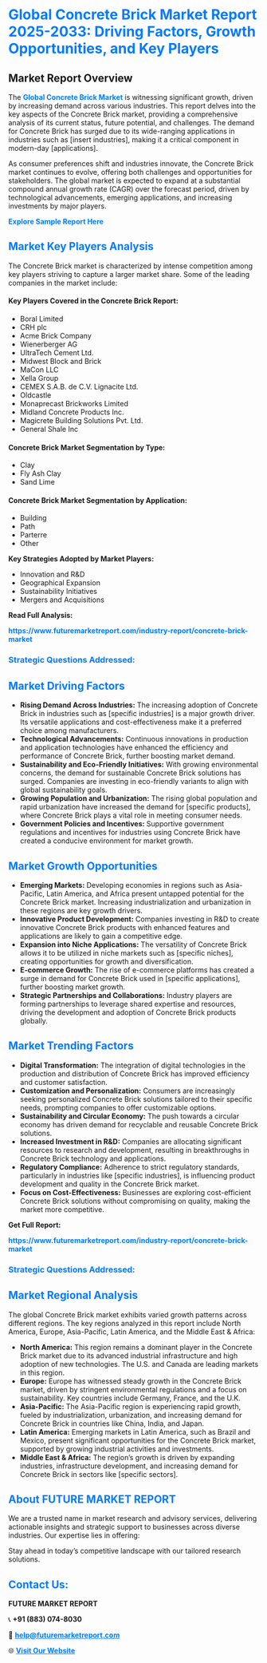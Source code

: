 <h1 style="color: #007BFF;">Global Concrete Brick Market Report 2025-2033: Driving Factors, Growth Opportunities, and Key Players</h1>

<section id="overview">
<h2>Market Report Overview</h2>
<p>The <a href="https://www.futuremarketreport.com/industry-report/concrete-brick-market" style="color: #007BFF; text-decoration: none;"><strong>Global Concrete Brick Market</strong></a> is witnessing significant growth, driven by increasing demand across various industries. This report delves into the key aspects of the Concrete Brick market, providing a comprehensive analysis of its current status, future potential, and challenges. The demand for Concrete Brick has surged due to its wide-ranging applications in industries such as [insert industries], making it a critical component in modern-day [applications].</p>
<p>As consumer preferences shift and industries innovate, the Concrete Brick market continues to evolve, offering both challenges and opportunities for stakeholders. The global market is expected to expand at a substantial compound annual growth rate (CAGR) over the forecast period, driven by technological advancements, emerging applications, and increasing investments by major players.</p>
</section>

<section id="overview">
<p><a href="https://www.futuremarketreport.com/request-sample/reportId=87567" style="color: #007BFF; text-decoration: none;"><strong>Explore Sample Report Here</strong></a></p>
</section>

<section id="key-players">
<h2 style="color: #007BFF;">Market Key Players Analysis</h2>
<p>The Concrete Brick market is characterized by intense competition among key players striving to capture a larger market share. Some of the leading companies in the market include:</p>
<h4>Key Players Covered in the Concrete Brick Report:</h4>
<ul><li>Boral Limited</li><li>CRH plc</li><li>Acme Brick Company</li><li>Wienerberger AG</li><li>UltraTech Cement Ltd.</li><li>Midwest Block and Brick</li><li>MaCon LLC</li><li>Xella Group</li><li>CEMEX S.A.B. de C.V. Lignacite Ltd.</li><li>Oldcastle</li><li>Monaprecast Brickworks Limited</li><li>Midland Concrete Products Inc.</li><li>Magicrete Building Solutions Pvt. Ltd.</li><li>General Shale Inc</li></ul>
<h4>Concrete Brick Market Segmentation by Type:</h4>
<ul><li>Clay</li><li>Fly Ash Clay</li><li>Sand Lime</li></ul>

<h4>Concrete Brick Market Segmentation by Application:</h4>
<ul><li>Building</li><li>Path</li><li>Parterre</li><li>Other</li></ul>
<p><strong>Key Strategies Adopted by Market Players:</strong></p>
<ul>
<li>Innovation and R&D</li>
<li>Geographical Expansion</li>
<li>Sustainability Initiatives</li>
<li>Mergers and Acquisitions</li>
</ul>
</section>

<section>
<p><strong>Read Full Analysis: </strong></p><a href="https://www.futuremarketreport.com/industry-report/concrete-brick-market" style="color: #007BFF; text-decoration: none;"><strong>https://www.futuremarketreport.com/industry-report/concrete-brick-market</strong></a>
<h3 style="color: #007BFF;">Strategic Questions Addressed:</h3>
</section>

<section id="driving-factors">
<h2 style="color: #007BFF;">Market Driving Factors</h2>
<ul>
<li><strong>Rising Demand Across Industries:</strong> The increasing adoption of Concrete Brick in industries such as [specific industries] is a major growth driver. Its versatile applications and cost-effectiveness make it a preferred choice among manufacturers.</li>
<li><strong>Technological Advancements:</strong> Continuous innovations in production and application technologies have enhanced the efficiency and performance of Concrete Brick, further boosting market demand.</li>
<li><strong>Sustainability and Eco-Friendly Initiatives:</strong> With growing environmental concerns, the demand for sustainable Concrete Brick solutions has surged. Companies are investing in eco-friendly variants to align with global sustainability goals.</li>
<li><strong>Growing Population and Urbanization:</strong> The rising global population and rapid urbanization have increased the demand for [specific products], where Concrete Brick plays a vital role in meeting consumer needs.</li>
<li><strong>Government Policies and Incentives:</strong> Supportive government regulations and incentives for industries using Concrete Brick have created a conducive environment for market growth.</li>
</ul>
</section>

<section id="growth-opportunities">
<h2 style="color: #007BFF;">Market Growth Opportunities</h2>
<ul>
<li><strong>Emerging Markets:</strong> Developing economies in regions such as Asia-Pacific, Latin America, and Africa present untapped potential for the Concrete Brick market. Increasing industrialization and urbanization in these regions are key growth drivers.</li>
<li><strong>Innovative Product Development:</strong> Companies investing in R&D to create innovative Concrete Brick products with enhanced features and applications are likely to gain a competitive edge.</li>
<li><strong>Expansion into Niche Applications:</strong> The versatility of Concrete Brick allows it to be utilized in niche markets such as [specific niches], creating opportunities for growth and diversification.</li>
<li><strong>E-commerce Growth:</strong> The rise of e-commerce platforms has created a surge in demand for Concrete Brick used in [specific applications], further boosting market growth.</li>
<li><strong>Strategic Partnerships and Collaborations:</strong> Industry players are forming partnerships to leverage shared expertise and resources, driving the development and adoption of Concrete Brick products globally.</li>
</ul>
</section>

<section id="trending-factors">
<h2 style="color: #007BFF;">Market Trending Factors</h2>
<ul>
<li><strong>Digital Transformation:</strong> The integration of digital technologies in the production and distribution of Concrete Brick has improved efficiency and customer satisfaction.</li>
<li><strong>Customization and Personalization:</strong> Consumers are increasingly seeking personalized Concrete Brick solutions tailored to their specific needs, prompting companies to offer customizable options.</li>
<li><strong>Sustainability and Circular Economy:</strong> The push towards a circular economy has driven demand for recyclable and reusable Concrete Brick solutions.</li>
<li><strong>Increased Investment in R&D:</strong> Companies are allocating significant resources to research and development, resulting in breakthroughs in Concrete Brick technology and applications.</li>
<li><strong>Regulatory Compliance:</strong> Adherence to strict regulatory standards, particularly in industries like [specific industries], is influencing product development and quality in the Concrete Brick market.</li>
<li><strong>Focus on Cost-Effectiveness:</strong> Businesses are exploring cost-efficient Concrete Brick solutions without compromising on quality, making the market more competitive.</li>
</ul>
</section>

<section>
<p><strong>Get Full Report: </strong></p><a href="https://www.futuremarketreport.com/industry-report/concrete-brick-market" style="color: #007BFF; text-decoration: none;"><strong>https://www.futuremarketreport.com/industry-report/concrete-brick-market</strong></a>
<h3 style="color: #007BFF;">Strategic Questions Addressed:</h3>
</section>


<section id="regional-analysis">
<h2 style="color: #007BFF;">Market Regional Analysis</h2>
<p>The global Concrete Brick market exhibits varied growth patterns across different regions. The key regions analyzed in this report include North America, Europe, Asia-Pacific, Latin America, and the Middle East & Africa:</p>
<ul>
<li><strong>North America:</strong> This region remains a dominant player in the Concrete Brick market due to its advanced industrial infrastructure and high adoption of new technologies. The U.S. and Canada are leading markets in this region.</li>
<li><strong>Europe:</strong> Europe has witnessed steady growth in the Concrete Brick market, driven by stringent environmental regulations and a focus on sustainability. Key countries include Germany, France, and the U.K.</li>
<li><strong>Asia-Pacific:</strong> The Asia-Pacific region is experiencing rapid growth, fueled by industrialization, urbanization, and increasing demand for Concrete Brick in countries like China, India, and Japan.</li>
<li><strong>Latin America:</strong> Emerging markets in Latin America, such as Brazil and Mexico, present significant opportunities for the Concrete Brick market, supported by growing industrial activities and investments.</li>
<li><strong>Middle East & Africa:</strong> The region’s growth is driven by expanding industries, infrastructure development, and increasing demand for Concrete Brick in sectors like [specific sectors].</li>
</ul>
</section>

<footer>
<h2 style="color: #007BFF;">About FUTURE MARKET REPORT</h2>
<p>We are a trusted name in market research and advisory services, delivering actionable insights and strategic support to businesses across diverse industries. Our expertise lies in offering:</p>

<p>Stay ahead in today’s competitive landscape with our tailored research solutions.</p>

<h2 style="color: #007BFF;">Contact Us:</h2>
<p><strong>FUTURE MARKET REPORT</strong></p>
<p>📞 <strong>+91 (883) 074-8030</strong></p>
<p>📧 <strong><a href="mailto:help@futuremarketreport.com" style="color: #007BFF;">help@futuremarketreport.com</a></strong></p>
<p>🌐 <strong><a href="https://www.futuremarketreport.com/" style="color: #007BFF;">Visit Our Website</a></strong></p>
</footer>
